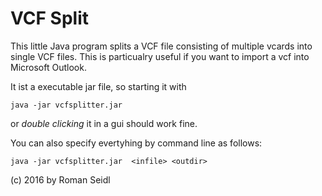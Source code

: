 # VCF Split

This little Java program splits a VCF file consisting of multiple vcards into single VCF files. This is particualry useful if you want to import a vcf into Microsoft Outlook.

It ist a executable jar file, so starting it with 

    java -jar vcfsplitter.jar  

or _double clicking_ it in a gui should work fine. 

You can also specify evertyhing by command line as follows:

    java -jar vcfsplitter.jar  <infile> <outdir>
    
(c) 2016 by Roman Seidl
